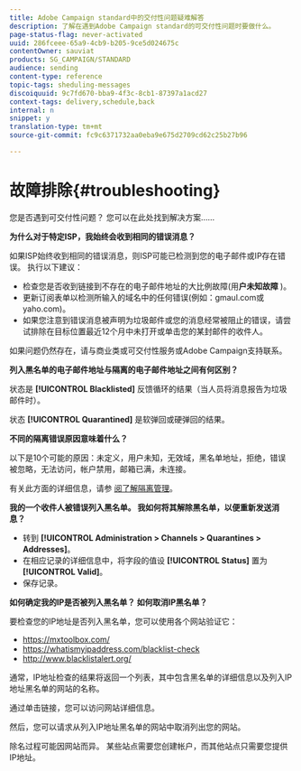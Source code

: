 ```yaml
---
title: Adobe Campaign standard中的交付性问题疑难解答
description: 了解在遇到Adobe Campaign standard的可交付性问题时要做什么。
page-status-flag: never-activated
uuid: 286fceee-65a9-4cb9-b205-9ce5d024675c
contentOwner: sauviat
products: SG_CAMPAIGN/STANDARD
audience: sending
content-type: reference
topic-tags: sheduling-messages
discoiquuid: 9c7fd670-bba9-4f3c-8cb1-87397a1acd27
context-tags: delivery,schedule,back
internal: n
snippet: y
translation-type: tm+mt
source-git-commit: fc9c6371732aa0eba9e675d2709cd62c25b27b96

---
```



# 故障排除{#troubleshooting}

您是否遇到可交付性问题？ 您可以在此处找到解决方案……

**为什么对于特定ISP，我始终会收到相同的错误消息？**

如果ISP始终收到相同的错误消息，则ISP可能已检测到您的电子邮件或IP存在错误。 执行以下建议：
* 检查您是否收到链接到不存在的电子邮件地址的大比例故障(用&#x200B;**户未知故障** )。
* 更新订阅表单以检测所输入的域名中的任何错误(例如：gmaul.com或yaho.com)。
* 如果您注意到错误消息被声明为垃圾邮件或您的消息经常被阻止的错误，请尝试排除在目标位置最近12个月中未打开或单击您的某封邮件的收件人。

如果问题仍然存在，请与商业类或可交付性服务或Adobe Campaign支持联系。

**列入黑名单的电子邮件地址与隔离的电子邮件地址之间有何区别？**

状态是 **[!UICONTROL Blacklisted]** 反馈循环的结果（当人员将消息报告为垃圾邮件时）。

状态 **[!UICONTROL Quarantined]** 是软弹回或硬弹回的结果。

**不同的隔离错误原因意味着什么？**

以下是10个可能的原因：未定义，用户未知，无效域，黑名单地址，拒绝，错误被忽略，无法访问，帐户禁用，邮箱已满，未连接。

有关此方面的详细信息，请参 [阅了解隔离管理](../../sending/using/understanding-quarantine-management.md)。

**我的一个收件人被错误列入黑名单。 我如何将其解除黑名单，以便重新发送消息？**

* 转到 **[!UICONTROL Administration > Channels > Quarantines > Addresses]**。
* 在相应记录的详细信息中，将字段的值设 **[!UICONTROL Status]** 置为 **[!UICONTROL Valid]**。
* 保存记录。

**如何确定我的IP是否被列入黑名单？ 如何取消IP黑名单？**

要检查您的IP地址是否列入黑名单，您可以使用各个网站验证它：
* https://mxtoolbox.com/
* https://whatismyipaddress.com/blacklist-check
* http://www.blacklistalert.org/

通常，IP地址检查的结果将返回一个列表，其中包含黑名单的详细信息以及列入IP地址黑名单的网站的名称。

通过单击链接，您可以访问网站详细信息。

然后，您可以请求从列入IP地址黑名单的网站中取消列出您的网站。

除名过程可能因网站而异。 某些站点需要您创建帐户，而其他站点只需要您提供IP地址。
